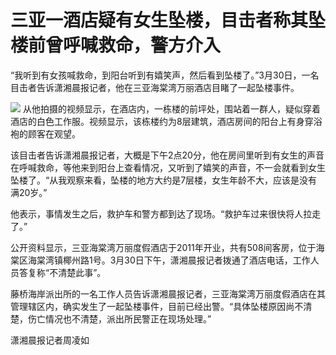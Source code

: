 # 三亚一酒店疑有女生坠楼，目击者称其坠楼前曾呼喊救命，警方介入

“我听到有女孩喊救命，到阳台听到有嬉笑声，然后看到坠楼了。”3月30日，一名目击者告诉潇湘晨报记者，他在三亚海棠湾万丽酒店目睹了一起坠楼事件。

![](https://inews.gtimg.com/news_bt/OazdMgiHhzEOiP2Uk8zvZ9zu7DJ-1UTHI6Qil8ZLvtf5wAA/1000)
从他拍摄的视频显示，在酒店内，一栋楼的前坪处，围站着一群人，疑似穿着酒店的白色工作服。视频显示，该栋楼约为8层建筑，酒店房间的阳台上有身穿浴袍的顾客在观望。

该目击者告诉潇湘晨报记者，大概是下午2点20分，他在房间里听到有女生的声音在呼喊救命，等他来到阳台上查看情况，又听到了嬉笑的声音，不一会就看到女生坠楼了。“从我观察来看，坠楼的地方大约是7层楼，女生年龄不大，应该是没有满20岁。”

他表示，事情发生之后，救护车和警方都到达了现场。“救护车过来很快将人拉走了。”

公开资料显示，三亚海棠湾万丽度假酒店于2011年开业，共有508间客房，位于海棠区海棠湾镇椰州路1号。3月30日下午，潇湘晨报记者拨通了酒店电话，工作人员答复称“不清楚此事”。

藤桥海岸派出所的一名工作人员告诉潇湘晨报记者，三亚海棠湾万丽度假酒店在其管理辖区内，确实发生了一起坠楼事件，目前已经出警。“具体坠楼原因尚不清楚，伤亡情况也不清楚，派出所民警正在现场处理。”

潇湘晨报记者周凌如

